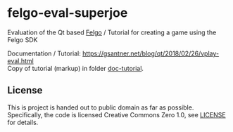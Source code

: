 # felgo-eval-superjoe

Evaluation of the Qt based [Felgo](https://felgo.com/)  / Tutorial for creating a game using the Felgo SDK


Documentation / Tutorial: <https://gsantner.net/blog/qt/2018/02/26/vplay-eval.html>  
Copy of tutorial (markup) in folder [doc-tutorial](/doc-tutorial).

## License
This is project is handed out to public domain as far as possible.  
Specifically, the code is licensed Creative Commons Zero 1.0, see [LICENSE](/LICENSE) for details.
